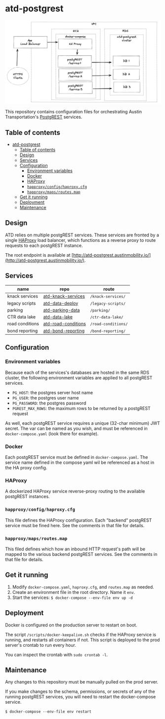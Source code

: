 # atd-postgrest

![Service diagram](images/diagram.png)

This repository contains configuration files for orchestrating Austin Transportation's [PostgREST](https://postgrest.org/) services.

## Table of contents

- [atd-postgrest](#atd-postgrest)
  - [Table of contents](#table-of-contents)
  - [Design](#design)
  - [Services](#services)
  - [Configuration](#configuration)
    - [Environment variables](#environment-variables)
    - [Docker](#docker)
    - [HAProxy](#haproxy)
    - [`happroxy/config/haproxy.cfg`](#happroxyconfighaproxycfg)
    - [`happroxy/maps/routes.map`](#happroxymapsroutesmap)
  - [Get it running](#get-it-running)
  - [Deployment](#deployment)
  - [Maintenance](#maintenance)

## Design

ATD relies on multiple postgREST services. These services are fronted by a single [HAProxy](http://www.haproxy.org/) load balancer, which functions as a reverse proxy to route requests to each postgREST instance.

The root endpoint is available at [http://atd-postgrest.austinmobility.io/](http://atd-postgrest.austinmobility.io/).

## Services

| name            | repo                                                                       | route               |
| --------------- | -------------------------------------------------------------------------- | ------------------- |
| knack services  | [atd-knack-services](https://github.com/cityofaustin/atd-knack-services)   | `/knack-services/`  |
| legacy scripts  | [atd-data-deploy](https://github.com/cityofaustin/atd-data-deploy)         | `/legacy-scripts/`  |
| parking         | [atd-parking-data](https://github.com/cityofaustin/atd-parking-data)       | `/parking/`         |
| CTR data lake   | [atd-data-lake](https://github.com/cityofaustin/atd-data-lake)             | `/ctr-data-lake/`   |
| road conditions | [atd-road-conditions](https://github.com/cityofaustin/atd-road-conditions) | `/road-conditions/` |
| bond reporting  | [atd-bond-reporting](https://github.com/cityofaustin/atd-bond-reporting)   | `/bond-reporting/`  |

## Configuration

### Environment variables

Because each of the services's databases are hosted in the same RDS cluster, the following environment variables are applied to all postgREST services.

- `PG_HOST`: the postgres server host name
- `PG_USER`: the postgres user name
- `PG_PASSWORD`: the postgres password
- `PGREST_MAX_ROWS`: the maximum rows to be returned by a postgREST request

As well, each postgREST service requires a unique (32-char minimum) JWT secret. The var can be named as you wish, and must be referenced in `docker-compose.yaml` (look there for example).

### Docker

Each postgREST service must be defined in `docker-compose.yaml`. The service name defined in the compose yaml wil be referenced as a host in the HA proxy config.

### HAProxy

A dockerized HAProxy service reverse-proxy routing to the available postgREST instances.

### `happroxy/config/haproxy.cfg`

This file defines the HAProxy configuration. Each "backend" postgREST service must be fined here. See the comments in that file for details.

### `happroxy/maps/routes.map`

This filed defines which how an inbound HTTP request's path will be mapped to the various backend postgREST services. See the comments in that file for details.

## Get it running

1. Modify `docker-compose.yaml`, `haproxy.cfg`, and `routes.map` as needed.
2. Create an environment file in the root directory. Name it `env`.
3. Start the services: `$ docker-compose --env-file env up -d`

## Deployment

Docker is configured on the production server to restart on boot.

The script `/scripts/docker-keepalive.sh` checks if the HAProxy service is running, and restarts all containers if not. This script is deployed to the prod server's crontab to run every hour.

You can inspect the crontab with `sudo crontab -l`.

## Maintenance

Any changes to this repository must be manually pulled on the prod server.

If you make changes to the schema, permissions, or secrets of any of the running postgREST services, you will need to restart the docker-compose service.

```
$ docker-compose --env-file env restart
```
